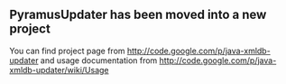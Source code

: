 ## PyramusUpdater has been moved into a new project ##

You can find project page from http://code.google.com/p/java-xmldb-updater and usage documentation from http://code.google.com/p/java-xmldb-updater/wiki/Usage